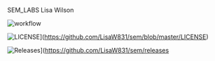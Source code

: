 SEM_LABS Lisa Wilson

![workflow](https://github.com/LisaW831/SEM_LABS/actions/workflows/main.yml/badge.svg)


![LICENSE](https://img.shields.io/github/license/LisaW831/sem.svg?style=flat-square)](https://github.com/LisaW831/sem/blob/master/LICENSE)

![Releases](https://img.shields.io/github/release/LisaW831/sem/all.svg?style=flat-square)](https://github.com/LisaW831/sem/releases
